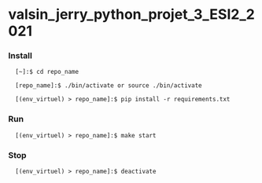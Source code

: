 # valsin_jerry_python_projet_3_ESI2_2021


### Install
```
  [~]:$ cd repo_name
```

```
  [repo_name]:$ ./bin/activate or source ./bin/activate 
```

```
  [(env_virtuel) > repo_name]:$ pip install -r requirements.txt 
```

### Run
```
  [(env_virtuel) > repo_name]:$ make start
```

### Stop
```
  [(env_virtuel) > repo_name]:$ deactivate
```